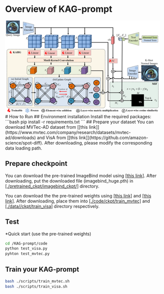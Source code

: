 # Overview of KAG-prompt
<img src="./images/KAG-prompt.png" alt="Overview of KAG-prompt" width="500" height="300" />
# How to Run
## Environment installation
Install the required packages:
```bash
pip install -r requirements.txt
```
## Prepare your dataset
You can download MVTec-AD dataset from [[this link]](https://www.mvtec.com/company/research/datasets/mvtec-ad/downloads) and VisA from [[this link]](https://github.com/amazon-science/spot-diff). After downloading, please modify the corresponding data loading path.

## Prepare checkpoint
You can download the pre-trained ImageBind model using [[this link]](https://drive.google.com/file/d/1jLpa_YCL_bOHtSZ1FpZygfQFHJOrWe71/view?usp=drive_link). After downloading, put the downloaded file (imagebind_huge.pth) in [[./pretrained_ckpt/imagebind_ckpt/]](./pretrained_ckpt/imagebind_ckpt/) directory. 

You can download the the pre-trained weights using [[this link]](https://drive.google.com/file/d/1WVPpRKhO-1KBgbo_2JYH67F5fglKxU-I/view?usp=sharing) and [[this link]](https://drive.google.com/file/d/1Reig-0RUnF1yyD7wYRoioJJ04kfRndgw/view?usp=drive_link). After downloading, place them into [[./code/ckpt/train_mvtec]](./code/ckpt/train_mvtec/) and [[./data//ckpt/train_visa]](./data//ckpt/train_visa/) directory respectively.

## Test
*Quick start (use the pre-trained weights)
```bash
cd /KAG-prompt/code
python test_visa.py
pyhton test_mvtec.py
```

## Train your KAG-prompt
```bash
bash ./scripts/train_mvtec.sh
bash ./scripts/train_visa.sh
```
